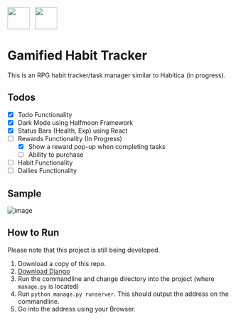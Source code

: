 ---
---
<img src="https://static.djangoproject.com/img/logos/django-logo-negative.svg" height="50px">&nbsp;&nbsp; <img src="https://www.seekpng.com/png/detail/80-803597_io-is-compatible-with-all-javascript-frameworks-and.png" height="50px">

# Gamified Habit Tracker
This is an RPG habit tracker/task manager similar to Habitica (in progress). 

## Todos
- [x] Todo Functionality
- [x] Dark Mode using Halfmoon Framework
- [x] Status Bars (Health, Exp) using React
- [ ] Rewards Functionality (In Progress)
  - [x] Show a reward pop-up when completing tasks
  - [ ] Ability to purchase
- [ ] Habit Functionality
- [ ] Dailies Functionality

## Sample
![image](https://user-images.githubusercontent.com/76241888/131663662-6f3c42d0-181c-4402-9bbe-398e366e5d6c.png)


## How to Run
Please note that this project is still being developed.
1. Download a copy of this repo.
2. [Download Django](https://www.djangoproject.com/download/)
3. Run the commandline and change directory into the project (where `manage.py` is located)
4. Run `python manage.py runserver`. This should output the address on the commandline.
5. Go into the address using your Browser.
